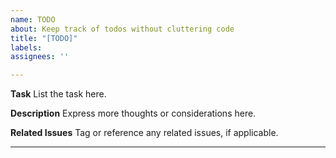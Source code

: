 ```yaml
---
name: TODO 
about: Keep track of todos without cluttering code
title: "[TODO]"
labels: 
assignees: ''

---
```


**Task**
List the task here.

**Description**
Express more thoughts or considerations here. 

**Related Issues**
Tag or reference any related issues, if applicable.

---
